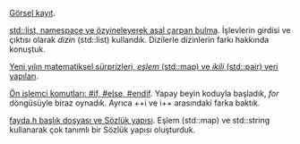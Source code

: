 [Görsel kayıt](https://drive.google.com/file/d/1WpOxvV7uT1ift6mPO51yMSaSRt2ZfE-2/view?usp=drivesdk).  

[std::list, namespace ve özyineleyerek asal çarpan bulma](https://onlinegdb.com/9m56IBI1M).   İşlevlerin girdisi ve çıktısı olarak *dizin* (std::list) kullandık. Dizilerle dizinlerin farkı hakkında konuştuk.

[Yeni yılın matematiksel sürprizleri, *eşlem* (std::map) ve *ikili* (std::pair) veri yapıları](https://onlinegdb.com/aT8ic-BoR).   

[Ön işlemci komutları: #if, #else, #endif]( 
https://onlinegdb.com/xf6G6EgDw
).   Yapay beyin koduyla başladık, *for* döngüsüyle biraz oynadık. Ayrıca ++i ve i++ arasındaki farka baktık.   

[fayda.h başlık dosyası ve Sözlük yapısı](https://onlinegdb.com/xhCQeTBsM).  Eşlem (std::map) ve std::string kullanarak çok tanımlı bir Sözlük yapısı oluşturduk.   

